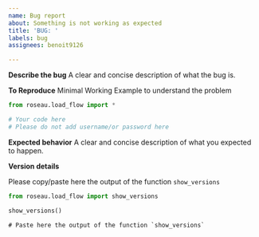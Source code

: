 ```yaml
---
name: Bug report
about: Something is not working as expected
title: 'BUG: '
labels: bug
assignees: benoit9126

---
```


**Describe the bug**
A clear and concise description of what the bug is.

**To Reproduce**
Minimal Working Example to understand the problem

```python
from roseau.load_flow import *

# Your code here
# Please do not add username/or password here
```

**Expected behavior**
A clear and concise description of what you expected to happen.

**Version details**

Please copy/paste here the output of the function `show_versions`
```python
from roseau.load_flow import show_versions

show_versions()
```

```
# Paste here the output of the function `show_versions`

```
